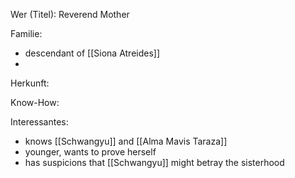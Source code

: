Wer (Titel): Reverend Mother 

Familie:
- descendant of [[Siona Atreides]]
- 

Herkunft:

Know-How:

Interessantes: 
- knows [[Schwangyu]] and [[Alma Mavis Taraza]]
- younger, wants to prove herself
- has suspicions that [[Schwangyu]] might betray the sisterhood